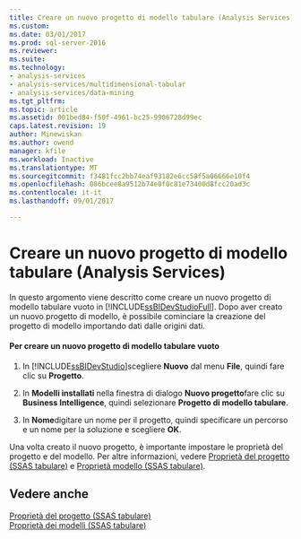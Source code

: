```yaml
---
title: Creare un nuovo progetto di modello tabulare (Analysis Services) | Documenti Microsoft
ms.custom: 
ms.date: 03/01/2017
ms.prod: sql-server-2016
ms.reviewer: 
ms.suite: 
ms.technology:
- analysis-services
- analysis-services/multidimensional-tabular
- analysis-services/data-mining
ms.tgt_pltfrm: 
ms.topic: article
ms.assetid: 001bed84-f50f-4961-bc25-9906728d99ec
caps.latest.revision: 19
author: Minewiskan
ms.author: owend
manager: kfile
ms.workload: Inactive
ms.translationtype: MT
ms.sourcegitcommit: f3481fcc2bb74eaf93182e6cc58f5a06666e10f4
ms.openlocfilehash: 086bcee8a9512b74e0f0c81e73400d8fcc20ad3c
ms.contentlocale: it-it
ms.lasthandoff: 09/01/2017

---
```

# <a name="create-a-new-tabular-model-project-analysis-services"></a>Creare un nuovo progetto di modello tabulare (Analysis Services)
  In questo argomento viene descritto come creare un nuovo progetto di modello tabulare vuoto in [!INCLUDE[ssBIDevStudioFull](../../includes/ssbidevstudiofull-md.md)]. Dopo aver creato un nuovo progetto di modello, è possibile cominciare la creazione del progetto di modello importando dati dalle origini dati.  
  
#### <a name="to-create-a-new-blank-tabular-model-project"></a>Per creare un nuovo progetto di modello tabulare vuoto  
  
1.  In [!INCLUDE[ssBIDevStudio](../../includes/ssbidevstudio-md.md)]scegliere **Nuovo** dal menu **File**, quindi fare clic su **Progetto**.  
  
2.  In **Modelli installati** nella finestra di dialogo **Nuovo progetto**fare clic su **Business Intelligence**, quindi selezionare **Progetto di modello tabulare**.  
  
3.  In **Nome**digitare un nome per il progetto, quindi specificare un percorso e un nome per la soluzione e scegliere **OK**.  
  
 Una volta creato il nuovo progetto, è importante impostare le proprietà del progetto e del modello. Per altre informazioni, vedere [Proprietà del progetto &#40;SSAS tabulare&#41;](../../analysis-services/tabular-models/project-properties-ssas-tabular.md) e [Proprietà modello &#40;SSAS tabulare&#41;](../../analysis-services/tabular-models/model-properties-ssas-tabular.md).  
  
## <a name="see-also"></a>Vedere anche  
 [Proprietà del progetto &#40;SSAS tabulare&#41;](../../analysis-services/tabular-models/project-properties-ssas-tabular.md)   
 [Proprietà dei modelli &#40;SSAS tabulare&#41;](../../analysis-services/tabular-models/model-properties-ssas-tabular.md)  
  
  

